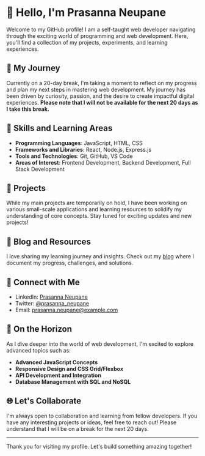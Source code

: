 # 👋 Hello, I'm Prasanna Neupane

Welcome to my GitHub profile! I am a self-taught web developer navigating through the exciting world of programming and web development. Here, you'll find a collection of my projects, experiments, and learning experiences.

## 🧭 My Journey
Currently on a 20-day break, I'm taking a moment to reflect on my progress and plan my next steps in mastering web development. My journey has been driven by curiosity, passion, and the desire to create impactful digital experiences. **Please note that I will not be available for the next 20 days as I take this break.**

## 🌟 Skills and Learning Areas
- **Programming Languages**: JavaScript, HTML, CSS
- **Frameworks and Libraries**: React, Node.js, Express.js
- **Tools and Technologies**: Git, GitHub, VS Code
- **Areas of Interest**: Frontend Development, Backend Development, Full Stack Development

## 🚀 Projects
While my main projects are temporarily on hold, I have been working on various small-scale applications and learning resources to solidify my understanding of core concepts. Stay tuned for exciting updates and new projects!

## 📝 Blog and Resources
I love sharing my learning journey and insights. Check out my [blog](#) where I document my progress, challenges, and solutions.

## 💬 Connect with Me
- LinkedIn: [Prasanna Neupane](#)
- Twitter: [@prasanna_neupane](#)
- Email: prasanna.neupane@example.com

## 🌱 On the Horizon
As I dive deeper into the world of web development, I'm excited to explore advanced topics such as:
- **Advanced JavaScript Concepts**
- **Responsive Design and CSS Grid/Flexbox**
- **API Development and Integration**
- **Database Management with SQL and NoSQL**

## 🌐 Let's Collaborate
I'm always open to collaboration and learning from fellow developers. If you have any interesting projects or ideas, feel free to reach out! Please understand that I will be on a break for the next 20 days.

---

Thank you for visiting my profile. Let's build something amazing together!



<!---
neupaneprasanna/neupaneprasanna is a ✨ special ✨ repository because its `README.md` (this file) appears on your GitHub profile.
You can click the Preview link to take a look at your changes.
--->
